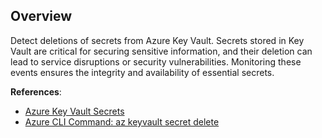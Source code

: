 ## Overview

Detect deletions of secrets from Azure Key Vault. Secrets stored in Key Vault are critical for securing sensitive information, and their deletion can lead to service disruptions or security vulnerabilities. Monitoring these events ensures the integrity and availability of essential secrets.

**References**:
- [Azure Key Vault Secrets](https://learn.microsoft.com/en-us/azure/key-vault/secrets/overview)
- [Azure CLI Command: az keyvault secret delete](https://learn.microsoft.com/en-us/cli/azure/keyvault/secret?view=azure-cli-latest#az-keyvault-secret-delete)
